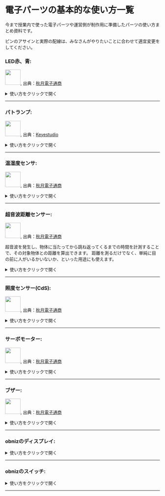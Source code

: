 # 電子パーツの基本的な使い方一覧

今まで授業内で使った電子パーツや運営側が制作用に準備したパーツの使い方まとめ資料です。

ピンのアサインと実際の配線は、みなさんがやりたいことに合わせて適宜変更をしてください。


### LED赤、青: 

<img src="https://akizukidenshi.com/img/goods/L/112519.jpg" width="50">, 出典：[秋月電子通商](https://akizukidenshi.com/catalog/g/g112519/)

<details><summary>使い方をクリックで開く</summary>

1. obnizでの配線

<img src="https://i.gyazo.com/72603bdeeae78020b1a3625f06044b6d.png" alt="Image from Gyazo" width="500"/>

| 電子パーツの脚         | obnizピン         |
|--------------|---------------|
| LEDの長い脚  | obnizの0番    |
| LEDの短い脚  | obnizの1番    |

2. 使うノードとつなぎ方
- inject 2つ
- obniz function
- debug

<a href="https://gyazo.com/b685c59d9faa57a0a551037d0caa39e1"><img src="https://i.gyazo.com/b685c59d9faa57a0a551037d0caa39e1.png" alt="Image from Gyazo" width="500"/></a>


3. 各ノードの設定方法
- inject
1つ目: payloadの設定を「真偽」、trueにする
2つ目: payloadの設定を「真偽」、falseにする

<a href="https://gyazo.com/aed583d3a1b5403d933445538a73f7f8"><img src="https://i.gyazo.com/aed583d3a1b5403d933445538a73f7f8.gif" alt="Image from Gyazo" width="500"/></a>

- obniz functionのコード

```javascript
obniz.display.clear(); // 画面を消去

if (msg.payload === true) {
 // スイッチが押されている状態
 obniz.display.print('LED ON');
 obnizParts.led.on();
} else {
 // スイッチが押されていない状態
 obniz.display.print('LED OFF');
 obnizParts.led.off();
}


```


4. 初期化処理コードの編集

```javascript
obnizParts.led = obniz.wired('LED', { anode:0, cathode:1 });

```

5. 結果

injectのボタンtrueを押すと光り、falseを押すと消える。


■ 参考資料
[obnizの公式ドキュメント: LED](https://docs.obniz.com/ja/sdk/parts/LED/README.md)

</details>

---

### パトランプ: 

<img src="https://ueeshop.ly200-cdn.com/u_file/UPAH/UPAH808/2108/products/14/69524b4790.jpg?x-oss-process=image/format,webp" width="50">, 出典：[Keyestudio](https://www.keyestudio.com/products/keyestudio-traffic-light-module-black-and-eco-friendly-for-arduino)

<details><summary>使い方をクリックで開く</summary>
1. obnizでの配線

<img src="https://i.gyazo.com/a761dd9b2e6b058523ca062e14adb16d.jpg" alt="img" width= "500">


| 電子パーツの脚         | obnizピン         |
|--------------|---------------|
| GND  |  obnizの0番    |
|  G  |   obnizの1番   |
|  Y  |   obnizの2番   |
|  R  |   obnizの3番   |



2. 使うノードとつなぎ方
- injection
- obniz function
- debug

<a href="https://gyazo.com/4f52c51092088a407d00b64e5c347a12"><img src="https://i.gyazo.com/4f52c51092088a407d00b64e5c347a12.png" alt="Image from Gyazo" width="500"/></a>

3. 各ノードの設定方法

- injection

<a href="https://gyazo.com/ed7b5fc7363878099a5f6cf42314aae5"><img src="https://i.gyazo.com/ed7b5fc7363878099a5f6cf42314aae5.gif" alt="Image from Gyazo" width="500"/></a>


- obniz function

```javascript

obnizParts.light.single(msg.payload); //payloadの文字列がredなら赤、yellowなら黄色、greenなら緑で光らせる

return msg;


```


4. 初期化処理コードの編集

```javascript

obnizParts.light = obniz.wired("Keyestudio_TrafficLight", {gnd:0, green:1, yellow:2, red:3});


```


5. 結果

injectionノードのボタンをクリックすると、赤いLEDが光ります。

injectionノードでpayloadの設定を「green」「yellow」に変更すると、違う色のLEDが光ります。


■ 参考資料
[obnizの公式ドキュメント: Keyestudio TrafficLight](https://docs.obniz.com/ja/sdk/parts/Keyestudio_TrafficLight/README.md)

</details>

---

### 温湿度センサ: 

<img src="https://akizukidenshi.com/img/goods/L/116732.jpg" width="50">, 出典：[秋月電子通商](https://akizukidenshi.com/catalog/g/g116732/)

<details><summary>使い方をクリックで開く</summary>
1. obnizでの配線

温湿度センサーの穴が空いている面からみて、左からobnizの0,1,2,3の順で繋いでください。


<a href="https://gyazo.com/66d9746a30db63c1e7f5aa03c6fbf614"><img src="https://i.gyazo.com/66d9746a30db63c1e7f5aa03c6fbf614.png" alt="Image from Gyazo" width="145"/></a>


| 電子パーツの脚         | obnizピン         |
|--------------|---------------|
|  1 |  obnizの0番    |
|  2  |   obnizの1番   |
|  3  |   obnizの2番   |
|  4  |   obnizの3番   |


<a href="https://gyazo.com/e97a9e811cfe8957128826720f509d20"><img src="https://i.gyazo.com/e97a9e811cfe8957128826720f509d20.jpg" alt="Image from Gyazo" width="500"/></a>
<a href="https://gyazo.com/634598ac1868f02bbd4100bd06af5a89"><img src="https://i.gyazo.com/634598ac1868f02bbd4100bd06af5a89.png" alt="Image from Gyazo" width="500"/></a>


※直接obnizにさしても動きますが、少しゆるいためブレッドボードを使います。

2. 使うノードとつなぎ方

- obniz repeat
- debug


<a href="https://gyazo.com/fde72c61d77a840518cbcf1f1122efdf"><img src="https://i.gyazo.com/fde72c61d77a840518cbcf1f1122efdf.png" alt="Image from Gyazo" width="500"/></a>


3. 各ノードの設定方法

- obniz repeat

```javascript

msg.payload = await obnizParts.dht20.getAllDataWait();

return msg;

```


4. 初期化処理コードの編集

```javascript

obnizParts.dht20 = obniz.wired("DHT20",{vcc:0, sda:1, gnd:2,  scl:3 ,voltage: "5v"});


```


5. 結果

湿度と温度が表示されればOK。


<a href="https://gyazo.com/19e6853559ea5c1354c612a188e7dc18"><img src="https://i.gyazo.com/19e6853559ea5c1354c612a188e7dc18.png" alt="Image from Gyazo" width="432"/></a>


■ 参考資料
[データの中から特定の数値のみ取り出して使う方法: JSONデータの扱いについて」](./json-data.md)

</details>

---

### 超音波距離センサー: 

<img src="https://akizukidenshi.com/img/goods/L/111009.jpg" width="50">, 出典：[秋月電子通商](http://akizukidenshi.com/catalog/g/gM-11009/)


超音波を発生し、物体に当たってから跳ね返ってくるまでの時間を計測することで、その対象物体との距離を算出できます。
距離を測るだけでなく、単純に目の前に人がいるかいないか、といった用途にも使えます。


<details><summary>使い方をクリックで開く</summary>
1. obnizでの配線

| 電子パーツの脚         | obnizピン         |
|--------------|---------------|
|  Gnd |  obnizの0番    |
|  Echo  |   obnizの1番   |
|  Trig  |   obnizの2番   |
|  Vcc  |   obnizの3番   |

2. 使うノードとつなぎ方

- obniz repeat
- dedbug

<a href="https://gyazo.com/f12a5b25d4c360c7e545ededed17019e"><img src="https://i.gyazo.com/f12a5b25d4c360c7e545ededed17019e.png" alt="Image from Gyazo" width="520"/></a>



3. 各ノードの設定方法

- obniz repeat

コードを書き換える

```javascript

msg.payload = await obnizParts.hcsr04.measureWait();

return msg;

```

Intervalを書き換える。

単位はms（1000ms = 1秒）です。

図は1秒に1回取得する場合の設定です。

<a href="https://gyazo.com/8604f33b379baf4a666be0ab85ffdb16"><img src="https://i.gyazo.com/8604f33b379baf4a666be0ab85ffdb16.png" alt="Image from Gyazo" width="648"/></a>


4. 初期化処理コードの編集

```javascript

obnizParts.hcsr04 = obniz.wired("HC-SR04",{ gnd:0, echo:1, trigger:2, vcc:3 });


```


5. 結果

コンソールに距離の数値がでてくれば成功です！


■ 参考資料
[obnizの公式ドキュメント: 距離センサー](https://docs.obniz.com/ja/guides/obniz-starter-kit/use-parts/distance)
[取得した数値データを四捨五入したい: 計算処理いろいろ](./math-data.md)
[取得したデータをテンプレートにはめ込んで表示したい](./math-data.md)


</details>


---


### 照度センサー(CdS): 

<img src="https://akizukidenshi.com/img/goods/L/100110.jpg" width="50">, 出典：[秋月電子通商](https://akizukidenshi.com/)
<details><summary>使い方をクリックで開く</summary>
1. obnizでの配線

| 電子パーツの脚         | 接続先         |
|--------------|---------------|
|   |      |
|    |      |

2. 使うノードとつなぎ方

3. 各ノードの設定方法


```javascript

```


4. 初期化処理コードの編集

```javascript

```


5. 結果

■ 参考資料
[obnizの公式ドキュメント: ]()

</details>

---


### サーボモーター: 

<img src="https://akizukidenshi.com/img/goods/L/108761.jpg" width="50">, 出典：[秋月電子通商](https://akizukidenshi.com/)
<details><summary>使い方をクリックで開く</summary>
1. obnizでの配線

| 電子パーツの脚         | 接続先         |
|--------------|---------------|
|   |      |
|    |      |

2. 使うノードとつなぎ方

3. 各ノードの設定方法


```javascript

```


4. 初期化処理コードの編集

```javascript

```


5. 結果

■ 参考資料
[obnizの公式ドキュメント: ]()

</details>



---


### ブザー: 

<img src="https://akizukidenshi.com/img/goods/L/104118.jpg" width="50">, 出典：[秋月電子通商](https://akizukidenshi.com/)
<details><summary>使い方をクリックで開く</summary>
1. obnizでの配線

| 電子パーツの脚         | 接続先         |
|--------------|---------------|
|   |      |
|    |      |

2. 使うノードとつなぎ方

3. 各ノードの設定方法


```javascript

```


4. 初期化処理コードの編集

```javascript

```


5. 結果

■ 参考資料
[obnizの公式ドキュメント: ]()

</details>



---


### obnizのディスプレイ: 

<details><summary>使い方をクリックで開く</summary>
1. obnizでの配線

| 電子パーツの脚         | 接続先         |
|--------------|---------------|
|   |      |
|    |      |

2. 使うノードとつなぎ方

3. 各ノードの設定方法


```javascript

```


4. 初期化処理コードの編集

```javascript

```


5. 結果

■ 参考資料
[obnizの公式ドキュメント: ]()

</details>


---


### obnizのスイッチ: 

<details><summary>使い方をクリックで開く</summary>
1. obnizでの配線

| 電子パーツの脚         | 接続先         |
|--------------|---------------|
|   |      |
|    |      |

2. 使うノードとつなぎ方

3. 各ノードの設定方法


```javascript

```


4. 初期化処理コードの編集

```javascript

```


5. 結果

■ 参考資料
[obnizの公式ドキュメント: ]()

</details>



---
